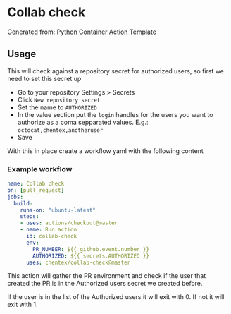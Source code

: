 # Collab check

Generated from: [Python Container Action Template](https://github.com/jacobtomlinson/python-container-action)

## Usage

This will check against a repository secret for authorized users, so first we need to set this secret up

- Go to your repository Settings > Secrets
- Click `New repository secret`
- Set the name to `AUTHORIZED`
- In the value section put the `login` handles for the users you want to authorize as a coma sepparated values. E.g.: `octocat,chentex,anotheruser`
- Save

With this in place create a workflow yaml with the following content

### Example workflow

```yaml
name: Collab check
on: [pull_request]
jobs:
  build:
    runs-on: "ubuntu-latest"
    steps:
    - uses: actions/checkout@master
    - name: Run action
      id: collab-check
      env:
        PR_NUMBER: ${{ github.event.number }}
        AUTHORIZED: ${{ secrets.AUTHORIZED }}
      uses: chentex/collab-check@master
```

This action will gather the PR environment and check if the user that created the PR is in the Authorized users secret we created before.

If the user is in the list of the Authorized users it will exit with 0. If not it will exit with 1.
